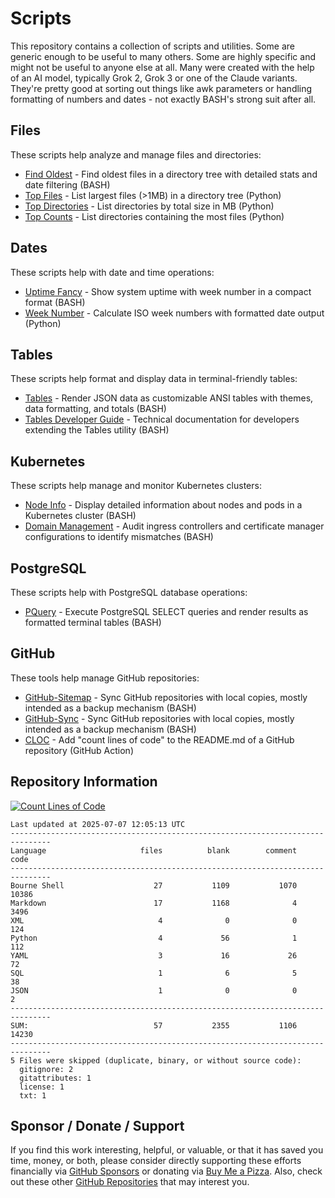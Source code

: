 # Scripts

This repository contains a collection of scripts and utilities. Some are generic enough to be useful to many others. Some are highly specific and might not be useful to anyone else at all. Many were created with the help of an AI model, typically Grok 2, Grok 3 or one of the Claude variants. They're pretty good at sorting out things like awk parameters or handling formatting of numbers and dates - not exactly BASH's strong suit after all.

## Files

These scripts help analyze and manage files and directories:

- [Find Oldest](https://github.com/500Foods/Scripts/blob/main/files/findoldest.md) - Find oldest files in a directory tree with detailed stats and date filtering (BASH)
- [Top Files](https://github.com/500Foods/Scripts/blob/main/files/topfiles.md) - List largest files (>1MB) in a directory tree (Python)
- [Top Directories](https://github.com/500Foods/Scripts/blob/main/files/topdirs.md) - List directories by total size in MB (Python)
- [Top Counts](https://github.com/500Foods/Scripts/blob/main/files/topcounts.md) - List directories containing the most files (Python)

## Dates

These scripts help with date and time operations:

- [Uptime Fancy](https://github.com/500Foods/Scripts/blob/main/dates/uptime-fancy.md) - Show system uptime with week number in a compact format (BASH)
- [Week Number](https://github.com/500Foods/Scripts/blob/main/dates/weeknumber.md) - Calculate ISO week numbers with formatted date output (Python)

## Tables

These scripts help format and display data in terminal-friendly tables:

- [Tables](https://github.com/500Foods/Scripts/blob/main/tables/tables.md) - Render JSON data as customizable ANSI tables with themes, data formatting, and totals (BASH)
- [Tables Developer Guide](https://github.com/500Foods/Scripts/blob/main/tables/tables_developer.md) - Technical documentation for developers extending the Tables utility (BASH)

## Kubernetes

These scripts help manage and monitor Kubernetes clusters:

- [Node Info](https://github.com/500Foods/Scripts/blob/main/kubernetes/node_info.md) - Display detailed information about nodes and pods in a Kubernetes cluster (BASH)
- [Domain Management](https://github.com/500Foods/Scripts/blob/main/kubernetes/domain_info.md) - Audit ingress controllers and certificate manager configurations to identify mismatches (BASH)

## PostgreSQL

These scripts help with PostgreSQL database operations:

- [PQuery](https://github.com/500Foods/Scripts/blob/main/postgres/pquery.md) - Execute PostgreSQL SELECT queries and render results as formatted terminal tables (BASH)

## GitHub

These tools help manage GitHub repositories:

- [GitHub-Sitemap](https://github.com/500Foods/Scripts/blob/main/github-sitemap/github-sitemap.md) - Sync GitHub repositories with local copies, mostly intended as a backup mechanism (BASH)
- [GitHub-Sync](https://github.com/500Foods/Scripts/blob/main/github-sync/github-sync.md) - Sync GitHub repositories with local copies, mostly intended as a backup mechanism (BASH)
- [CLOC](https://github.com/500Foods/Scripts/blob/main/cloc/cloc.md) - Add "count lines of code" to the README.md of a GitHub repository (GitHub Action)

## Repository Information

[![Count Lines of Code](https://github.com/500Foods/Scripts/actions/workflows/main.yml/badge.svg)](https://github.com/500Foods/Scripts/actions/workflows/main.yml)
<!--CLOC-START -->
```cloc
Last updated at 2025-07-07 12:05:13 UTC
-------------------------------------------------------------------------------
Language                     files          blank        comment           code
-------------------------------------------------------------------------------
Bourne Shell                    27           1109           1070          10386
Markdown                        17           1168              4           3496
XML                              4              0              0            124
Python                           4             56              1            112
YAML                             3             16             26             72
SQL                              1              6              5             38
JSON                             1              0              0              2
-------------------------------------------------------------------------------
SUM:                            57           2355           1106          14230
-------------------------------------------------------------------------------
5 Files were skipped (duplicate, binary, or without source code):
  gitignore: 2
  gitattributes: 1
  license: 1
  txt: 1
```
<!--CLOC-END-->

## Sponsor / Donate / Support

If you find this work interesting, helpful, or valuable, or that it has saved you time, money, or both, please consider directly supporting these efforts financially via [GitHub Sponsors](https://github.com/sponsors/500Foods) or donating via [Buy Me a Pizza](https://www.buymeacoffee.com/andrewsimard500). Also, check out these other [GitHub Repositories](https://github.com/500Foods?tab=repositories&q=&sort=stargazers) that may interest you.
